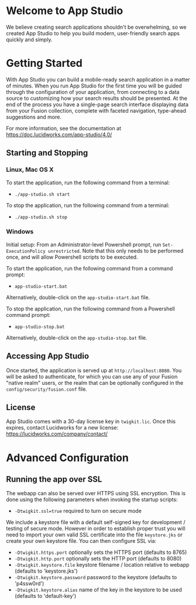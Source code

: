 Welcome to App Studio
=====================

We believe creating search applications shouldn't be overwhelming, so we created App Studio to help you build modern, user-friendly search apps quickly and simply.

Getting Started
===============

With App Studio you can build a mobile-ready search application in a matter of minutes. When you run App Studio for the first time you will be guided through the configuration of your application, from connecting to a data source to customizing how your search results should be presented. At the end of the process you have a single-page search interface displaying data from your Fusion collection, complete with faceted navigation, type-ahead suggestions and more.

For more information, see the documentation at https://doc.lucidworks.com/app-studio/4.0/



Starting and Stopping
--------------------------------

### Linux, Mac OS X

To start the application, run the following command from a terminal:

- `./app-studio.sh start`

To stop the application, run the following command from a terminal:

- `./app-studio.sh stop`

### Windows

Initial setup: From an Administrator-level Powershell prompt, run `Set-ExecutionPolicy unrestricted`.  Note that this only needs to be performed once, and will allow Powershell scripts to be executed.

To start the application, run the following command from a command prompt:

- `app-studio-start.bat`

Alternatively, double-click on the `app-studio-start.bat` file.

To stop the application, run the following command from a Powershell command prompt:

- `app-studio-stop.bat`

Alternatively, double-click on the `app-studio-stop.bat` file.


Accessing App Studio
--------------------

Once started, the application is served up at `http://localhost:8080`. You will be asked to authenticate, for which you can use any of your Fusion "native realm" users, or the realm that can be optionally configured in the `config/security/fusion.conf` file.


License
-------

App Studio comes with a 30-day license key in `twigkit.lic`. Once this expires, contact Lucidworks for a new license: https://lucidworks.com/company/contact/


Advanced Configuration
======================

Running the app over SSL
------------------------

The webapp can also be served over HTTPS using SSL encryption. This is done using the following parameters when invoking the startup scripts:

- `-Dtwigkit.ssl=true` required to turn on secure mode

We include a keystore file with a default self-signed key for development / testing of secure mode. However in order to establish proper trust you will need to import your own valid SSL certificate into the file `keystore.jks` or create your own keystore file. You can then configure SSL via:

- `-Dtwigkit.https.port` optionally sets the HTTPS port (defaults to 8765)
- `-Dtwigkit.http.port` optionally sets the HTTP port (defaults to 8080)
- `-Dtwigkit.keystore.file` keystore filename / location relative to webapp (defaults to 'keystore.jks')
- `-Dtwigkit.keystore.password` password to the keystore (defaults to 'p4ssw0rd')
- `-Dtwigkit.keystore.alias` name of the key in the keystore to be used (defaults to 'default-key')
